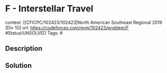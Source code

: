 # F - Interstellar Travel

contest: [[CFICPC/102423/102423|North American Southeast Regional 2019 (Div 1)]]
url: https://codeforces.com/gym/102423/problem/F
#Status/UNSOLVED
Tags: #

## Description

## Solution

